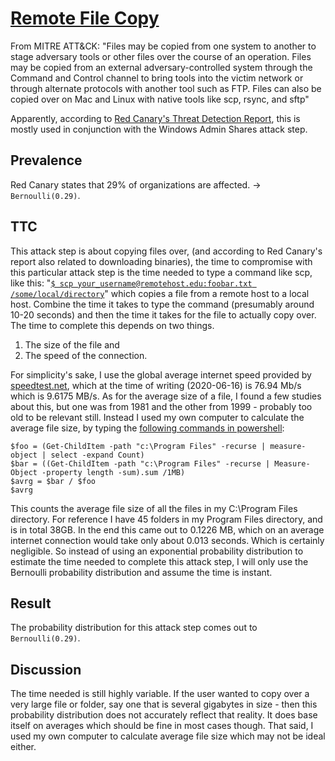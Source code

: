 # [Remote File Copy](https://attack.mitre.org/techniques/T1105/)
From MITRE ATT&CK: "Files may be copied from one system to another to stage adversary tools or other files over the course of an operation. Files may be copied from an external adversary-controlled system through the Command and Control channel to bring tools into the victim network or through alternate protocols with another tool such as FTP. Files can also be copied over on Mac and Linux with native tools like scp, rsync, and sftp"

Apparently, according to [Red Canary's Threat Detection Report](https://redcanary.com/threat-detection-report/techniques/remote-file-copy/), this is mostly used in conjunction with the Windows Admin Shares attack step. 
  
## Prevalence
Red Canary states that 29% of organizations are affected. -> ```Bernoulli(0.29)```. 

## TTC 
This attack step is about copying files over, (and according to Red Canary's report also related to downloading binaries), the time to compromise with this particular attack step is the time needed to type a command like scp, like this:
"[```$ scp your_username@remotehost.edu:foobar.txt /some/local/directory```](http://www.hypexr.org/linux_scp_help.php)" which copies a file from a remote host to a local host. Combine the time it takes to type the command (presumably around 10-20 seconds) and then the time it takes for the file to actually copy over. The time to complete this depends on two things.

1. The size of the file and
2. The speed of the connection. 

For simplicity's sake, I use the global average internet speed provided by [speedtest.net](https://www.speedtest.net/global-index), which at the time of writing (2020-06-16) is 76.94 Mb/s which is 9.6175 MB/s. As for the average size of a file, I found a few studies about this, but one was from 1981 and the other from 1999 - probably too old to be relevant still. Instead I used my own computer to calculate the average file size, by typing the [following commands in powershell](https://superuser.com/questions/497583/average-file-size-statistics):
```
$foo = (Get-ChildItem -path "c:\Program Files" -recurse | measure-object | select -expand Count)
$bar = ((Get-ChildItem -path "c:\Program Files" -recurse | Measure-Object -property length -sum).sum /1MB)
$avrg = $bar / $foo
$avrg
```
This counts the average file size of all the files in my C:\Program Files directory. For reference I have 45 folders in my Program Files directory, and is in total 38GB. In the end this came out to 0.1226 MB, which on an average internet connection would take only about 0.013 seconds. Which is certainly negligible. So instead of using an exponential probability distribution to estimate the time needed to complete this attack step, I will only use the Bernoulli probability distribution and assume the time is instant. 

## Result
The probability distribution for this attack step comes out to ```Bernoulli(0.29)```.

## Discussion
The time needed is still highly variable. If the user wanted to copy over a very large file or folder, say one that is several gigabytes in size - then this probability distribution does not accurately reflect that reality. It does base itself on averages which should be fine in most cases though. That said, I used my own computer to calculate average file size which may not be ideal either. 